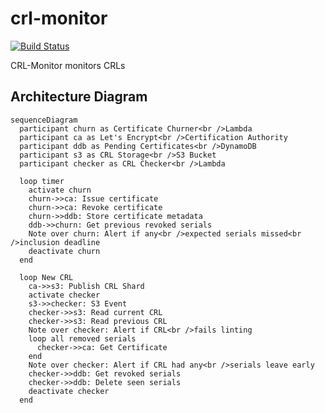 # crl-monitor

[![Build Status](https://github.com/letsencrypt/crl-monitor/actions/workflows/test.yml/badge.svg?branch=main)](https://github.com/letsencrypt/crl-monitor/actions/workflows/test.yml?query=branch%3Amain)

CRL-Monitor monitors CRLs

## Architecture Diagram

```mermaid
sequenceDiagram
  participant churn as Certificate Churner<br />Lambda
  participant ca as Let's Encrypt<br />Certification Authority
  participant ddb as Pending Certificates<br />DynamoDB
  participant s3 as CRL Storage<br />S3 Bucket
  participant checker as CRL Checker<br />Lambda

  loop timer
    activate churn
    churn->>ca: Issue certificate
    churn->>ca: Revoke certificate
    churn->>ddb: Store certificate metadata
    ddb->>churn: Get previous revoked serials
    Note over churn: Alert if any<br />expected serials missed<br />inclusion deadline
    deactivate churn
  end

  loop New CRL
    ca->>s3: Publish CRL Shard
    activate checker
    s3->>checker: S3 Event
    checker->>s3: Read current CRL
    checker->>s3: Read previous CRL
    Note over checker: Alert if CRL<br />fails linting
    loop all removed serials
      checker->>ca: Get Certificate
    end
    Note over checker: Alert if CRL had any<br />serials leave early
    checker->>ddb: Get revoked serials
    checker->>ddb: Delete seen serials
    deactivate checker
  end
```
